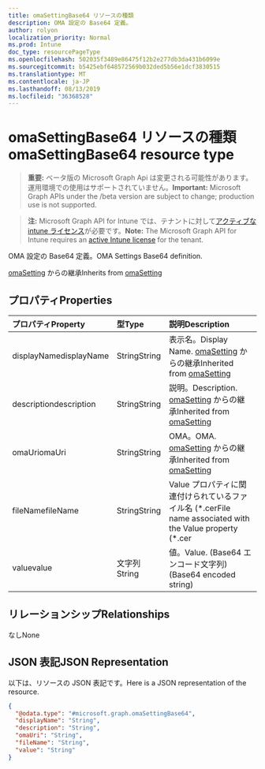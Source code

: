 ```yaml
---
title: omaSettingBase64 リソースの種類
description: OMA 設定の Base64 定義。
author: rolyon
localization_priority: Normal
ms.prod: Intune
doc_type: resourcePageType
ms.openlocfilehash: 502035f3489e86475f12b2e277db3da431b6099e
ms.sourcegitcommit: b5425ebf648572569b032ded5b56e1dcf3830515
ms.translationtype: MT
ms.contentlocale: ja-JP
ms.lasthandoff: 08/13/2019
ms.locfileid: "36368528"
---
```

# <a name="omasettingbase64-resource-type"></a><span data-ttu-id="5c9ea-103">omaSettingBase64 リソースの種類</span><span class="sxs-lookup"><span data-stu-id="5c9ea-103">omaSettingBase64 resource type</span></span>

> <span data-ttu-id="5c9ea-104">**重要:** ベータ版の Microsoft Graph Api は変更される可能性があります。運用環境での使用はサポートされていません。</span><span class="sxs-lookup"><span data-stu-id="5c9ea-104">**Important:** Microsoft Graph APIs under the /beta version are subject to change; production use is not supported.</span></span>

> <span data-ttu-id="5c9ea-105">**注:** Microsoft Graph API for Intune では、テナントに対して[アクティブな intune ライセンス](https://go.microsoft.com/fwlink/?linkid=839381)が必要です。</span><span class="sxs-lookup"><span data-stu-id="5c9ea-105">**Note:** The Microsoft Graph API for Intune requires an [active Intune license](https://go.microsoft.com/fwlink/?linkid=839381) for the tenant.</span></span>

<span data-ttu-id="5c9ea-106">OMA 設定の Base64 定義。</span><span class="sxs-lookup"><span data-stu-id="5c9ea-106">OMA Settings Base64 definition.</span></span>


<span data-ttu-id="5c9ea-107">[omaSetting](../resources/intune-deviceconfig-omasetting.md) からの継承</span><span class="sxs-lookup"><span data-stu-id="5c9ea-107">Inherits from [omaSetting](../resources/intune-deviceconfig-omasetting.md)</span></span>

## <a name="properties"></a><span data-ttu-id="5c9ea-108">プロパティ</span><span class="sxs-lookup"><span data-stu-id="5c9ea-108">Properties</span></span>
|<span data-ttu-id="5c9ea-109">プロパティ</span><span class="sxs-lookup"><span data-stu-id="5c9ea-109">Property</span></span>|<span data-ttu-id="5c9ea-110">型</span><span class="sxs-lookup"><span data-stu-id="5c9ea-110">Type</span></span>|<span data-ttu-id="5c9ea-111">説明</span><span class="sxs-lookup"><span data-stu-id="5c9ea-111">Description</span></span>|
|:---|:---|:---|
|<span data-ttu-id="5c9ea-112">displayName</span><span class="sxs-lookup"><span data-stu-id="5c9ea-112">displayName</span></span>|<span data-ttu-id="5c9ea-113">String</span><span class="sxs-lookup"><span data-stu-id="5c9ea-113">String</span></span>|<span data-ttu-id="5c9ea-114">表示名。</span><span class="sxs-lookup"><span data-stu-id="5c9ea-114">Display Name.</span></span> <span data-ttu-id="5c9ea-115">[omaSetting](../resources/intune-deviceconfig-omasetting.md) からの継承</span><span class="sxs-lookup"><span data-stu-id="5c9ea-115">Inherited from [omaSetting](../resources/intune-deviceconfig-omasetting.md)</span></span>|
|<span data-ttu-id="5c9ea-116">description</span><span class="sxs-lookup"><span data-stu-id="5c9ea-116">description</span></span>|<span data-ttu-id="5c9ea-117">String</span><span class="sxs-lookup"><span data-stu-id="5c9ea-117">String</span></span>|<span data-ttu-id="5c9ea-118">説明。</span><span class="sxs-lookup"><span data-stu-id="5c9ea-118">Description.</span></span> <span data-ttu-id="5c9ea-119">[omaSetting](../resources/intune-deviceconfig-omasetting.md) からの継承</span><span class="sxs-lookup"><span data-stu-id="5c9ea-119">Inherited from [omaSetting](../resources/intune-deviceconfig-omasetting.md)</span></span>|
|<span data-ttu-id="5c9ea-120">omaUri</span><span class="sxs-lookup"><span data-stu-id="5c9ea-120">omaUri</span></span>|<span data-ttu-id="5c9ea-121">String</span><span class="sxs-lookup"><span data-stu-id="5c9ea-121">String</span></span>|<span data-ttu-id="5c9ea-122">OMA。</span><span class="sxs-lookup"><span data-stu-id="5c9ea-122">OMA.</span></span> <span data-ttu-id="5c9ea-123">[omaSetting](../resources/intune-deviceconfig-omasetting.md) からの継承</span><span class="sxs-lookup"><span data-stu-id="5c9ea-123">Inherited from [omaSetting](../resources/intune-deviceconfig-omasetting.md)</span></span>|
|<span data-ttu-id="5c9ea-124">fileName</span><span class="sxs-lookup"><span data-stu-id="5c9ea-124">fileName</span></span>|<span data-ttu-id="5c9ea-125">String</span><span class="sxs-lookup"><span data-stu-id="5c9ea-125">String</span></span>|<span data-ttu-id="5c9ea-126">Value プロパティに関連付けられているファイル名 (\*.cer</span><span class="sxs-lookup"><span data-stu-id="5c9ea-126">File name associated with the Value property (\*.cer</span></span> | <span data-ttu-id="5c9ea-127">\* .crt</span><span class="sxs-lookup"><span data-stu-id="5c9ea-127">\*.crt</span></span> | <span data-ttu-id="5c9ea-128">\*. p7b</span><span class="sxs-lookup"><span data-stu-id="5c9ea-128">\*.p7b</span></span> | <span data-ttu-id="5c9ea-129">\* .bin)。</span><span class="sxs-lookup"><span data-stu-id="5c9ea-129">\*.bin).</span></span>|
|<span data-ttu-id="5c9ea-130">value</span><span class="sxs-lookup"><span data-stu-id="5c9ea-130">value</span></span>|<span data-ttu-id="5c9ea-131">文字列</span><span class="sxs-lookup"><span data-stu-id="5c9ea-131">String</span></span>|<span data-ttu-id="5c9ea-132">値。</span><span class="sxs-lookup"><span data-stu-id="5c9ea-132">Value.</span></span> <span data-ttu-id="5c9ea-133">(Base64 エンコード文字列)</span><span class="sxs-lookup"><span data-stu-id="5c9ea-133">(Base64 encoded string)</span></span>|

## <a name="relationships"></a><span data-ttu-id="5c9ea-134">リレーションシップ</span><span class="sxs-lookup"><span data-stu-id="5c9ea-134">Relationships</span></span>
<span data-ttu-id="5c9ea-135">なし</span><span class="sxs-lookup"><span data-stu-id="5c9ea-135">None</span></span>

## <a name="json-representation"></a><span data-ttu-id="5c9ea-136">JSON 表記</span><span class="sxs-lookup"><span data-stu-id="5c9ea-136">JSON Representation</span></span>
<span data-ttu-id="5c9ea-137">以下は、リソースの JSON 表記です。</span><span class="sxs-lookup"><span data-stu-id="5c9ea-137">Here is a JSON representation of the resource.</span></span>
<!-- {
  "blockType": "resource",
  "@odata.type": "microsoft.graph.omaSettingBase64"
}
-->
``` json
{
  "@odata.type": "#microsoft.graph.omaSettingBase64",
  "displayName": "String",
  "description": "String",
  "omaUri": "String",
  "fileName": "String",
  "value": "String"
}
```




